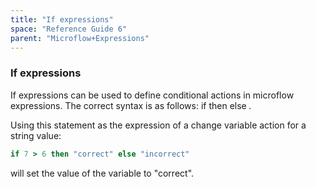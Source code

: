 ```yaml
---
title: "If expressions"
space: "Reference Guide 6"
parent: "Microflow+Expressions"
---
```

### If expressions



If expressions can be used to define conditional actions in microflow expressions. The correct syntax is as follows:
if _<statement>_ then _<a value>_ else _<other value>._

Using this statement as the expression of a change variable action for a string value:

```ruby
if 7 > 6 then "correct" else "incorrect"
```

will set the value of the variable to "correct".
